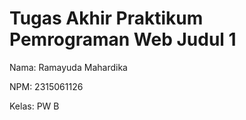 # Tugas Akhir Praktikum Pemrograman Web Judul 1

Nama: Ramayuda Mahardika

NPM: 2315061126

Kelas: PW B
